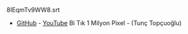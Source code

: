 8IEqmTv9WW8.srt
- [GitHub](8IEqmTv9WW8.srt) - [YouTube](http://www.youtube.com/timedtext_video?v=8IEqmTv9WW8&ref=share) Bi Tık 1 Milyon Pixel - (Tunç Topçuoğlu)
